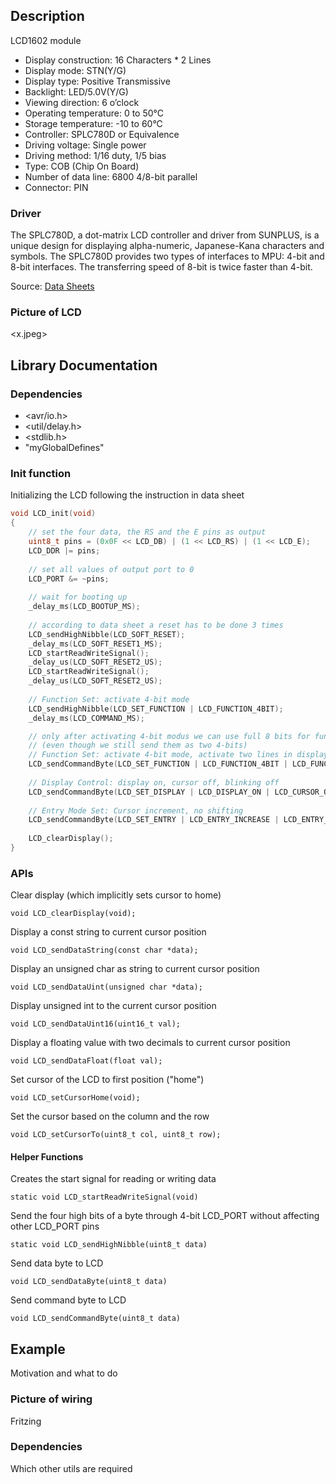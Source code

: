 ## Description
LCD1602 module

- Display construction: 16 Characters * 2 Lines
- Display mode: STN(Y/G) 
- Display type: Positive Transmissive
- Backlight: LED/5.0V(Y/G)
- Viewing direction: 6 o’clock
- Operating temperature: 0 to 50°C
- Storage temperature: -10 to 60°C
- Controller: SPLC780D or Equivalence 
- Driving voltage: Single power 
- Driving method: 1/16 duty, 1/5 bias 
- Type: COB (Chip On Board) 
- Number of data line: 6800 4/8-bit parallel
- Connector: PIN

### Driver
The SPLC780D, a dot-matrix LCD controller and driver from SUNPLUS, is a unique design for displaying alpha-numeric,
Japanese-Kana characters and symbols. The SPLC780D provides two types of interfaces to MPU: 4-bit and 8-bit interfaces.
The transferring speed of 8-bit is twice faster than 4-bit.

Source: [Data Sheets](https://github.com/michelheil/Arduino/lib/myLCD1602/datasheet)

### Picture of LCD
<x.jpeg>


## Library Documentation
### Dependencies
* <avr/io.h>
* <util/delay.h>
* <stdlib.h>
* "myGlobalDefines"

### Init function
Initializing the LCD following the instruction in data sheet

```c
void LCD_init(void)
{
    // set the four data, the RS and the E pins as output
    uint8_t pins = (0x0F << LCD_DB) | (1 << LCD_RS) | (1 << LCD_E);
    LCD_DDR |= pins;
    
    // set all values of output port to 0
    LCD_PORT &= ~pins;
    
    // wait for booting up
    _delay_ms(LCD_BOOTUP_MS);
    
    // according to data sheet a reset has to be done 3 times
    LCD_sendHighNibble(LCD_SOFT_RESET);
    _delay_ms(LCD_SOFT_RESET1_MS);
    LCD_startReadWriteSignal();
    _delay_us(LCD_SOFT_RESET2_US);
    LCD_startReadWriteSignal();
    _delay_us(LCD_SOFT_RESET2_US);
    
    // Function Set: activate 4-bit mode
    LCD_sendHighNibble(LCD_SET_FUNCTION | LCD_FUNCTION_4BIT);
    _delay_ms(LCD_COMMAND_MS);

    // only after activating 4-bit modus we can use full 8 bits for function setting
    // (even though we still send them as two 4-bits)
    // Function Set: activate 4-bit mode, activate two lines in display, activate 5x8 dots character fonts
    LCD_sendCommandByte(LCD_SET_FUNCTION | LCD_FUNCTION_4BIT | LCD_FUNCTION_2LINE | LCD_FUNCTION_5X8);
    
    // Display Control: display on, cursor off, blinking off
    LCD_sendCommandByte(LCD_SET_DISPLAY | LCD_DISPLAY_ON | LCD_CURSOR_OFF | LCD_BLINKING_OFF);
    
    // Entry Mode Set: Cursor increment, no shifting
    LCD_sendCommandByte(LCD_SET_ENTRY | LCD_ENTRY_INCREASE | LCD_ENTRY_NOSHIFT);
    
    LCD_clearDisplay();
}
```


### APIs
Clear display (which implicitly sets cursor to home)

```void LCD_clearDisplay(void);```

Display a const string to current cursor position 

```void LCD_sendDataString(const char *data);```

Display an unsigned char as string to current cursor position 

```void LCD_sendDataUint(unsigned char *data);```

Display unsigned int to the current cursor position

```void LCD_sendDataUint16(uint16_t val);```

Display a floating value with two decimals to current cursor position 

```void LCD_sendDataFloat(float val);```

Set cursor of the LCD to first position ("home")

```void LCD_setCursorHome(void);```

Set the cursor based on the column and the row

```void LCD_setCursorTo(uint8_t col, uint8_t row);```


#### Helper Functions
Creates the start signal for reading or writing data

```static void LCD_startReadWriteSignal(void)```

Send the four high bits of a byte through 4-bit LCD_PORT without affecting other LCD_PORT pins

```static void LCD_sendHighNibble(uint8_t data)```

Send data byte to LCD

```void LCD_sendDataByte(uint8_t data)```

Send command byte to LCD

```void LCD_sendCommandByte(uint8_t data)```


## Example
Motivation and what to do
### Picture of wiring
Fritzing
### Dependencies
Which other utils are required
